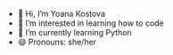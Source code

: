 - 👋 Hi, I’m Yoana Kostova
- 👀 I’m interested in learning how to code
- 🌱 I’m currently learning Python
- 😄 Pronouns: she/her

<!---
yoanakostova02/yoanakostova02 is a ✨ special ✨ repository because its `README.md` (this file) appears on your GitHub profile.
You can click the Preview link to take a look at your changes.
--->
